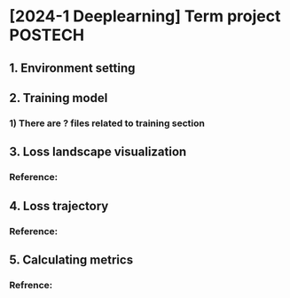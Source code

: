 # [2024-1 Deeplearning] Term project POSTECH
## 1. Environment setting

## 2. Training model
### 1) There are ? files related to training section

## 3. Loss landscape visualization
### Reference: 

## 4. Loss trajectory
### Reference: 

## 5. Calculating metrics
### Refrence: 
